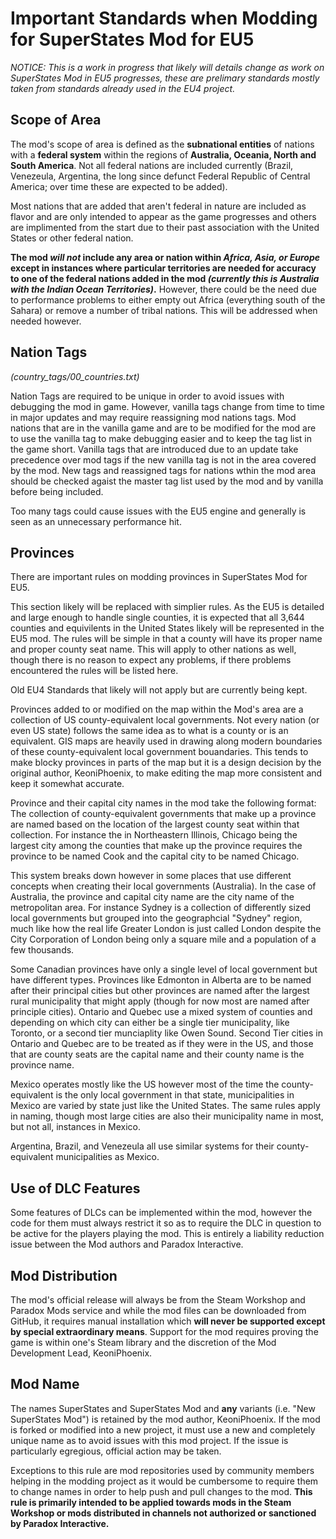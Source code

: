 # Important Standards when Modding for SuperStates Mod for EU5 #

_NOTICE: This is a work in progress that likely will details change as work on SuperStates Mod in EU5 progresses, these are prelimary standards mostly taken from standards already used in the EU4 project._

## Scope of Area ##

The mod's scope of area is defined as the **subnational entities** of nations with a **federal system** within the regions of **Australia, Oceania, North and South America**.  Not all federal nations are included currently (Brazil, Venezeula, Argentina, the long since defunct Federal Republic of Central America; over time these are expected to be added).

Most nations that are added that aren't federal in nature are included as flavor and are only intended to appear as the game progresses and others are implimented from the start due to their past association with the United States or other federal nation.

**The mod _will not_ include any area or nation within _Africa, Asia, or Europe_ except in instances where particular territories are needed for accuracy to one of the federal nations added in the mod _(currently this is Australia with the Indian Ocean Territories)_.**  However, there could be the need due to performance problems to either empty out Africa (everything south of the Sahara) or remove a number of tribal nations.  This will be addressed when needed however.

## Nation Tags ## 
*(country_tags/00_countries.txt)*

Nation Tags are required to be unique in order to avoid issues with debugging the mod in game.
However, vanilla tags change from time to time in major updates and may require reassigning mod nations tags.
Mod nations that are in the vanilla game and are to be modified for the mod are to use the vanilla tag to make debugging easier and to keep the tag list in the game short.
Vanilla tags that are introduced due to an update take precedence over mod tags if the new vanilla tag is not in the area covered by the mod.
New tags and reassigned tags for nations wthin the mod area should be checked agaist the master tag list used by the mod and by vanilla before being included.

Too many tags could cause issues with the EU5 engine and generally is seen as an unnecessary performance hit.

## Provinces ##

There are important rules on modding provinces in SuperStates Mod for EU5.

This section likely will be replaced with simplier rules.  As the EU5 is detailed and large enough to handle single counties, it is expected that all 3,644 counties and equivilents in the United States likely will be represented in the EU5 mod.  The rules will be simple in that a county will have its proper name and proper county seat name.  This will apply to other nations as well, though there is no reason to expect any problems, if there problems encountered the rules will be listed here.

Old EU4 Standards that likely will not apply but are currently being kept.

Provinces added to or modified on the map within the Mod's area are a collection of US county-equivalent local governments.  Not every nation (or even US state) follows the same idea as to what is a county or is an equivalent.  GIS maps are heavily used in drawing along modern boundaries of these county-equivalent local government bouandaries.  This tends to make blocky provinces in parts of the map but it is a design decision by the original author, KeoniPhoenix, to make editing the map more consistent and keep it somewhat accurate.

Province and their capital city names in the mod take the following format:  The collection of county-equivalent governments that make up a province are named based on the location of the largest county seat within that collection.  For instance the in Northeastern Illinois, Chicago being the largest city among the counties that make up the province requires the province to be named Cook and the capital city to be named Chicago.

This system breaks down however in some places that use different concepts when creating their local governments (Australia).  In the case of Australia, the province and capital city name are the city name of the metropolitan area.  For instance Sydney is a collection of differently sized local governments but grouped into the geographcial "Sydney" region, much like how the real life Greater London is just called London despite the City Corporation of London being only a square mile and a population of a few thousands.

Some Canadian provinces have only a single level of local government but have different types.  Provinces like Edmonton in Alberta are to be named after their principal cities but other provinces are named after the largest rural municipality that might apply (though for now most are named after principle cities).  Ontario and Quebec use a mixed system of counties and depending on which city can either be a single tier municipality, like Toronto, or a second tier munciaplity like Owen Sound.  Second Tier cities in Ontario and Quebec are to be treated as if they were in the US, and those that are county seats are the capital name and their county name is the province name.

Mexico operates mostly like the US however most of the time the county-equivalent is the only local government in that state, municipalities in Mexico are varied by state just like the United States.  The same rules apply in naming, though most large cities are also their municipality name in most, but not all, instances in Mexico.

Argentina, Brazil, and Venezeula all use similar systems for their county-equivalent municipalities as Mexico.

## Use of DLC Features ##

Some features of DLCs can be implemented within the mod, however the code for them must always restrict it so as to require the DLC in question to be active for the players playing the mod.  This is entirely a liability reduction issue between the Mod authors and Paradox Interactive.

## Mod Distribution ##

The mod's official release will always be from the Steam Workshop and Paradox Mods service and while the mod files can be downloaded from GitHub, it requires manual installation which **will never be supported except by special extraordinary means**.  Support for the mod requires proving the game is within one's Steam library and the discretion of the Mod Development Lead, KeoniPhoenix.

## Mod Name ##

The names SuperStates and SuperStates Mod and **any** variants (i.e. "New SuperStates Mod") is retained by the mod author, KeoniPhoenix.  If the mod is forked or modified into a new project, it must use a new and completely unique name as to avoid issues with this mod project.  If the issue is particularly egregious, official action may be taken.

Exceptions to this rule are mod repositories used by community members helping in the modding project as it would be cumbersome to require them to change names in order to help push and pull changes to the mod.  **This rule is primarily intended to be applied towards mods in the Steam Workshop or mods distributed in channels not authorized or sanctioned by Paradox Interactive.**
